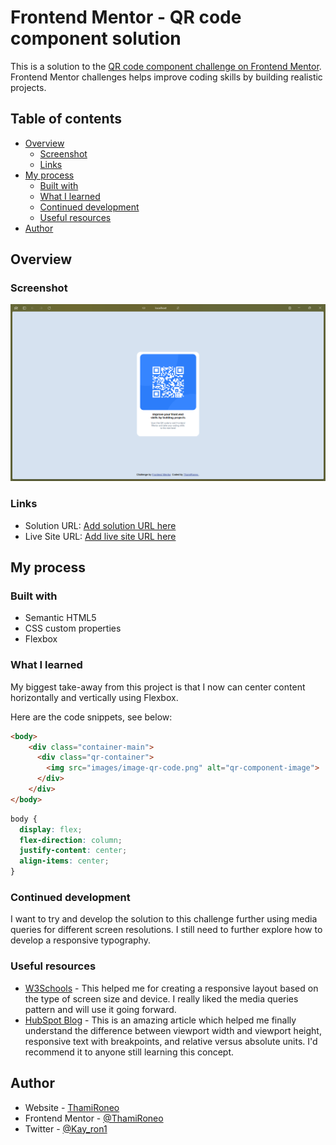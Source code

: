 # Frontend Mentor - QR code component solution

This is a solution to the [QR code component challenge on Frontend Mentor](https://www.frontendmentor.io/challenges/qr-code-component-iux_sIO_H). Frontend Mentor challenges helps improve coding skills by building realistic projects. 

## Table of contents

- [Overview](#overview)
  - [Screenshot](#screenshot)
  - [Links](#links)
- [My process](#my-process)
  - [Built with](#built-with)
  - [What I learned](#what-i-learned)
  - [Continued development](#continued-development)
  - [Useful resources](#useful-resources)
- [Author](#author)


## Overview

### Screenshot

![Screenshot](images/Screenshot_QR.png)


### Links

- Solution URL: [Add solution URL here](https://your-solution-url.com)
- Live Site URL: [Add live site URL here](https://your-live-site-url.com)

## My process

### Built with
- Semantic HTML5
- CSS custom properties
- Flexbox

### What I learned

My biggest take-away from this project is that I now can center content horizontally and vertically using Flexbox.

Here are the code snippets, see below:

```html
<body>
    <div class="container-main">
      <div class="qr-container">
        <img src="images/image-qr-code.png" alt="qr-component-image">
      </div>
    </div>
</body>
```
```css
body {
  display: flex;
  flex-direction: column;
  justify-content: center;
  align-items: center;
}
```

### Continued development

I want to try and develop the solution to this challenge further using media queries for different screen resolutions. I still need to further explore how to develop a responsive typography.

### Useful resources

- [W3Schools](https://www.w3schools.com/css/css3_flexbox_responsive.asp) - This helped me for creating a responsive layout based on the type of screen size and device. I really liked the media queries pattern and will use it going forward.
- [HubSpot Blog](https://blog.hubspot.com/website/responsive-text) - This is an amazing article which helped me finally understand the difference between viewport width and viewport height, responsive text with breakpoints, and relative versus absolute units. I'd recommend it to anyone still learning this concept.

## Author

- Website - [ThamiRoneo](https://www.github.com/ThamiRoneo)
- Frontend Mentor - [@ThamiRoneo](https://www.frontendmentor.io/profile/ThamiRoneo)
- Twitter - [@Kay_ron1](https://www.twitter.com/kay_ron1)